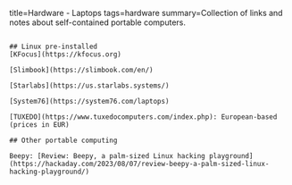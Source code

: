 title=Hardware - Laptops
tags=hardware
summary=Collection of links and notes about self-contained portable computers.
~~~~~~

## Linux pre-installed
[KFocus](https://kfocus.org)

[Slimbook](https://slimbook.com/en/)

[Starlabs](https://us.starlabs.systems/)

[System76](https://system76.com/laptops)

[TUXEDO](https://www.tuxedocomputers.com/index.php): European-based (prices in EUR)

## Other portable computing

Beepy: [Review: Beepy, a palm-sized Linux hacking playground](https://hackaday.com/2023/08/07/review-beepy-a-palm-sized-linux-hacking-playground/)

